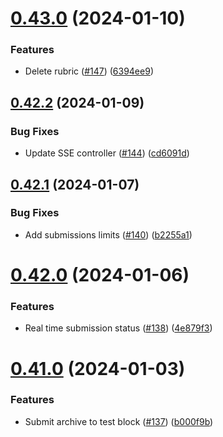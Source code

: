 # [0.43.0](https://github.com/upb-code-labs/main-api/compare/v0.42.2...v0.43.0) (2024-01-10)


### Features

* Delete rubric ([#147](https://github.com/upb-code-labs/main-api/issues/147)) ([6394ee9](https://github.com/upb-code-labs/main-api/commit/6394ee9deeb2b7e072a65fc2afcabd7dfa000566))



## [0.42.2](https://github.com/upb-code-labs/main-api/compare/v0.42.1...v0.42.2) (2024-01-09)


### Bug Fixes

* Update SSE controller ([#144](https://github.com/upb-code-labs/main-api/issues/144)) ([cd6091d](https://github.com/upb-code-labs/main-api/commit/cd6091d3b2d78c369f82bd9ad100b74b1b089421))



## [0.42.1](https://github.com/upb-code-labs/main-api/compare/v0.42.0...v0.42.1) (2024-01-07)


### Bug Fixes

* Add submissions limits ([#140](https://github.com/upb-code-labs/main-api/issues/140)) ([b2255a1](https://github.com/upb-code-labs/main-api/commit/b2255a1e68212a788356e57f78504f2e441239f1))



# [0.42.0](https://github.com/upb-code-labs/main-api/compare/v0.41.0...v0.42.0) (2024-01-06)


### Features

* Real time submission status ([#138](https://github.com/upb-code-labs/main-api/issues/138)) ([4e879f3](https://github.com/upb-code-labs/main-api/commit/4e879f36655914e51ff835e3266b112c5291c24e))



# [0.41.0](https://github.com/upb-code-labs/main-api/compare/v0.40.1...v0.41.0) (2024-01-03)


### Features

* Submit archive to test block ([#137](https://github.com/upb-code-labs/main-api/issues/137)) ([b000f9b](https://github.com/upb-code-labs/main-api/commit/b000f9b2ab4d1f4863859525e39366de6d8e33e4))



